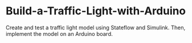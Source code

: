 # Build-a-Traffic-Light-with-Arduino
Create and test a traffic light model using Stateflow and Simulink. Then, implement the model on an Arduino board.
